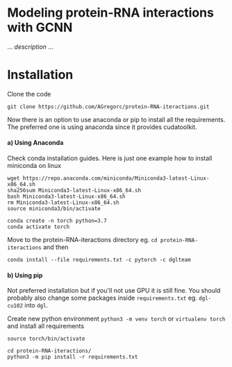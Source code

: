 # Modeling protein-RNA interactions with GCNN

 ... *description* ...


# Installation

Clone the code

```
git clone https://github.com/AGregorc/protein-RNA-iteractions.git
```

Now there is an option to use anaconda or pip to install all the requirements.
The preferred one is using anaconda since it provides cudatoolkit.

#### a) Using Anaconda
 
Check conda installation guides. 
Here is just one example how to install miniconda on linux

```
wget https://repo.anaconda.com/miniconda/Miniconda3-latest-Linux-x86_64.sh
sha256sum Miniconda3-latest-Linux-x86_64.sh
bash Miniconda3-latest-Linux-x86_64.sh
rm Miniconda3-latest-Linux-x86_64.sh
source miniconda3/bin/activate

conda create -n torch python=3.7
conda activate torch
```
Move to the protein-RNA-iteractions directory eg. `cd protein-RNA-iteractions` and then
```
conda install --file requirements.txt -c pytorch -c dglteam
```

#### b) Using pip
Not preferred installation but if you'll not use GPU it is still fine.
You should probably also change some packages inside `requirements.txt` eg. `dgl-cu102` into `dgl`.

Create new python environment `python3 -m venv torch` or `virtualenv torch` and install all requirements

```
source torch/bin/activate

cd protein-RNA-iteractions/
python3 -m pip install -r requirements.txt
```

